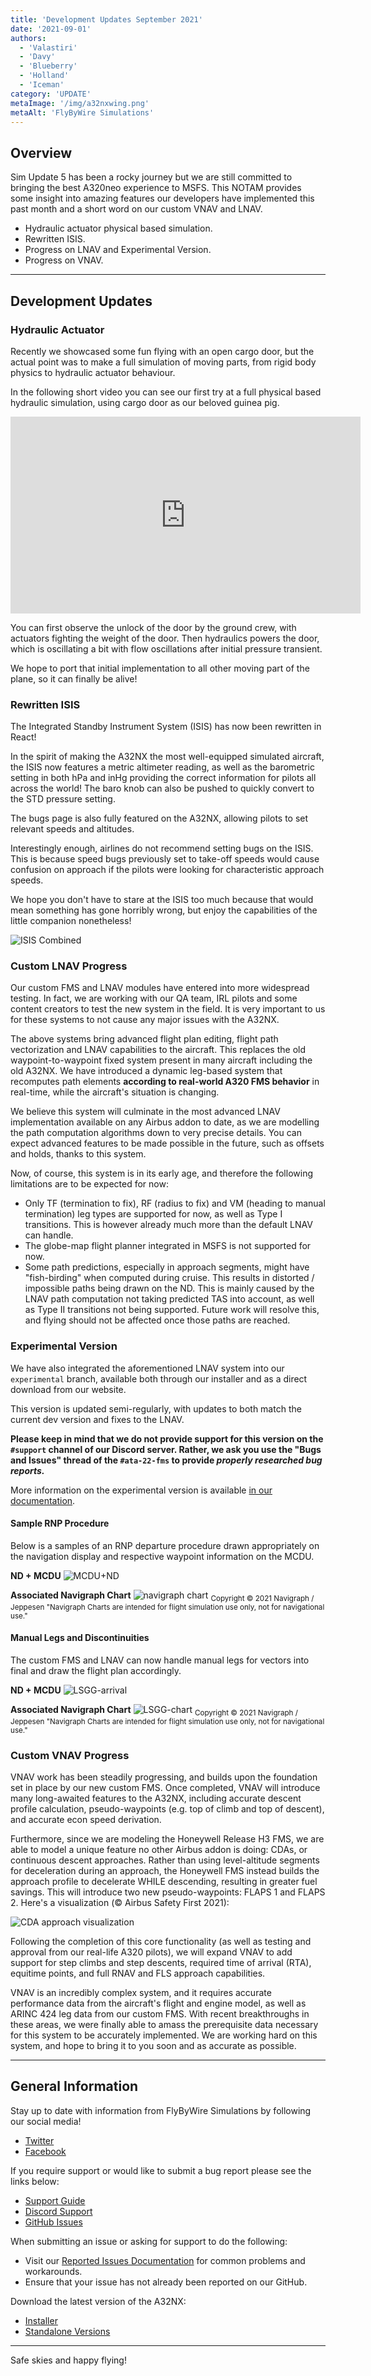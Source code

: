 ```yaml
---
title: 'Development Updates September 2021'
date: '2021-09-01'
authors:
  - 'Valastiri'
  - 'Davy'
  - 'Blueberry'
  - 'Holland'
  - 'Iceman'
category: 'UPDATE'
metaImage: '/img/a32nxwing.png'
metaAlt: 'FlyByWire Simulations'
---
```


## Overview

Sim Update 5 has been a rocky journey but we are still committed to bringing the best A320neo experience to MSFS. This NOTAM provides some insight into amazing features our developers have implemented this past month and a short word on our custom VNAV and LNAV.

- Hydraulic actuator physical based simulation.
- Rewritten ISIS.
- Progress on LNAV and Experimental Version.
- Progress on VNAV.

---

## Development Updates

### Hydraulic Actuator

Recently we showcased some fun flying with an open cargo door, but the actual point was to make a full simulation of moving parts, from rigid body physics to hydraulic actuator behaviour.

In the following short video you can see our first try at a full physical based hydraulic simulation, using cargo door as our beloved guinea pig.

<iframe width="560" height="315" src="https://www.youtube-nocookie.com/embed/KgzKziUz5bw" title="YouTube video player" frameborder="0" allow="accelerometer; autoplay; clipboard-write; encrypted-media; gyroscope; picture-in-picture" allowfullscreen></iframe>

You can first observe the unlock of the door by the ground crew, with actuators fighting the weight of the door. Then hydraulics powers the door, which is oscillating a bit with flow oscillations after initial pressure transient.

We hope to port that initial implementation to all other moving part of the plane, so it can finally be alive!

### Rewritten ISIS

The Integrated Standby Instrument System (ISIS) has now been rewritten in React!

In the spirit of making the A32NX the most well-equipped simulated aircraft, the ISIS now features a metric altimeter reading, as well as the barometric setting in both hPa and inHg providing the correct information for pilots all across the world! The baro knob can also be pushed to quickly convert to the STD pressure setting.

The bugs page is also fully featured on the A32NX, allowing pilots to set relevant speeds and altitudes.

Interestingly enough, airlines do not recommend setting bugs on the ISIS. This is because speed bugs previously set to take-off speeds would cause confusion on approach if the pilots were looking for characteristic approach speeds.

We hope you don't have to stare at the ISIS too much because that would mean something has gone horribly wrong, but enjoy the capabilities of the little companion nonetheless!

![ISIS Combined](/img/notam-images/isis-combined.jpg)

### Custom LNAV Progress

Our custom FMS and LNAV modules have entered into more widespread testing. In fact, we are working with our QA team, IRL pilots and some content creators to test the new system in the field. It is very important to us for these systems to not cause any major issues with the A32NX.

The above systems bring advanced flight plan editing, flight path vectorization and LNAV capabilities to the aircraft. This replaces the old waypoint-to-waypoint fixed system present in many aircraft including the old A32NX. We have introduced a dynamic leg-based system that recomputes path elements **according to real-world A320 FMS behavior** in real-time, while the aircraft's situation is changing.

We believe this system will culminate in the most advanced LNAV implementation available on any Airbus addon to date, as we are modelling the path computation algorithms down to very precise details. You can expect advanced features to be made possible in the future, such as offsets and holds, thanks to this system.

Now, of course, this system is in its early age, and therefore the following limitations are to be expected for now:

- Only TF (termination to fix), RF (radius to fix) and VM (heading to manual termination) leg types are supported for now, as well as Type I transitions. This is however already much more than the default LNAV can handle.
- The globe-map flight planner integrated in MSFS is not supported for now.
- Some path predictions, especially in approach segments, might have "fish-birding" when computed during cruise. This results in distorted / impossible paths being drawn on the ND. This is mainly caused by the LNAV path computation not taking predicted TAS into account, as well as Type II transitions not being supported. Future work will resolve this, and flying should not be affected once those paths are reached.

### Experimental Version

We have also integrated the aforementioned LNAV system into our `experimental` branch, available both through our installer and as a direct download from our website.

This version is updated semi-regularly, with updates to both match the current dev version and fixes to the LNAV.

**Please keep in mind that we do not provide support for this version on the `#support` channel of our Discord server. Rather, we ask you use the "Bugs and Issues" thread of the `#ata-22-fms` to provide *properly researched bug reports.***

More information on the experimental version is available [in our documentation](https://docs.flybywiresim.com/fbw-a32nx/support/exp/).

#### Sample RNP Procedure

Below is a samples of an RNP departure procedure drawn appropriately on the navigation display and respective waypoint information on the MCDU.

**ND + MCDU**
![MCDU+ND](/img/notam-images/NZQN-RNP-SID.jpg)

**Associated Navigraph Chart**
![navigraph chart](/img/notam-images/NZAN-RNP-chart.jpg)
<sub>Copyright © 2021 Navigraph / Jeppesen
"Navigraph Charts are intended for flight simulation use only, not for navigational use."</sub>

#### Manual Legs and Discontinuities

The custom FMS and LNAV can now handle manual legs for vectors into final and draw the flight plan accordingly.

**ND + MCDU**
![LSGG-arrival](/img/notam-images/LSGG-arrival.jpg)

**Associated Navigraph Chart**
![LSGG-chart](/img/notam-images/LSGG-chart.jpg)
<sub>Copyright © 2021 Navigraph / Jeppesen
"Navigraph Charts are intended for flight simulation use only, not for navigational use."</sub>

### Custom VNAV Progress

VNAV work has been steadily progressing, and builds upon the foundation set in place by our new custom FMS. Once completed, VNAV will introduce many long-awaited features to the A32NX, including accurate descent profile calculation, pseudo-waypoints (e.g. top of climb and top of descent), and accurate econ speed derivation.

Furthermore, since we are modeling the Honeywell Release H3 FMS, we are able to model a unique feature no other Airbus addon is doing: CDAs, or continuous descent approaches. Rather than using level-altitude segments for deceleration during an approach, the Honeywell FMS instead builds the approach profile to decelerate WHILE descending, resulting in greater fuel savings. This will introduce two new pseudo-waypoints: FLAPS 1 and FLAPS 2. Here's a visualization (© Airbus Safety First 2021):

![CDA approach visualization](https://europe.content.twixlmedia.com/twixl-preview/e37527c12cbd8fc4effad5ac269b712b/content/0360d4fcb7711304863074260074fba8/44/images/FIG.20.jpg?r=0.1224069083950936)

Following the completion of this core functionality (as well as testing and approval from our real-life A320 pilots), we will expand VNAV to add support for step climbs and step descents, required time of arrival (RTA), equitime points, and full RNAV and FLS approach capabilities.

VNAV is an incredibly complex system, and it requires accurate performance data from the aircraft's flight and engine model, as well as ARINC 424 leg data from our custom FMS. With recent breakthroughs in these areas, we were finally able to amass the prerequisite data necessary for this system to be accurately implemented. We are working hard on this system, and hope to bring it to you soon and as accurate as possible.

---

## General Information

Stay up to date with information from FlyByWire Simulations by following our social media!

- [Twitter](https://twitter.com/FlyByWireSim)
- [Facebook](https://www.facebook.com/FlyByWireSimulations/)

If you require support or would like to submit a bug report please see the links below:

- [Support Guide](https://docs.flybywiresim.com/fbw-a32nx/support/)
- [Discord Support](https://discord.gg/flybywire)
- [GitHub Issues](https://github.com/flybywiresim/a32nx/issues/new/choose)

When submitting an issue or asking for support to do the following:

- Visit our [Reported Issues Documentation](https://docs.flybywiresim.com/fbw-a32nx/support/reported-issues/) for common problems and workarounds.
- Ensure that your issue has not already been reported on our GitHub.

Download the latest version of the A32NX:

- [Installer](https://api.flybywiresim.com/installer)
- [Standalone Versions](https://flybywiresim.com/a32nx/#download)

---

Safe skies and happy flying!
